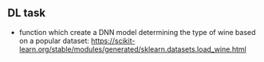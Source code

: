 ## DL task
- function which create a DNN model determining the type of wine based on a popular dataset:  https://scikit-learn.org/stable/modules/generated/sklearn.datasets.load_wine.html
